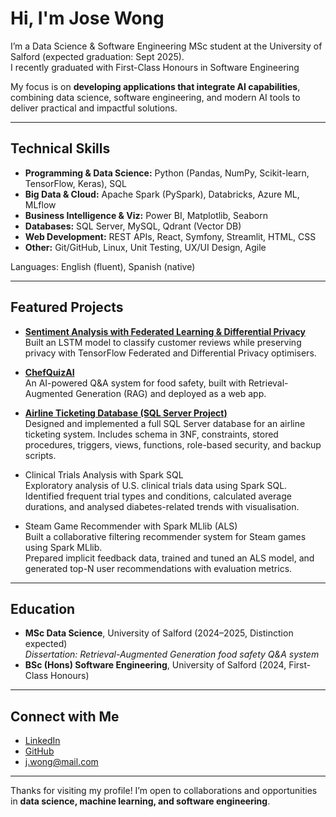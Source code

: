 <!--
**JoseWongg/JoseWongg** is a ✨ _special_ ✨ repository because its `README.md` (this file) appears on your GitHub profile.

Here are some ideas to get you started:

- 🔭 I’m currently working on ...
- 🌱 I’m currently learning ...
- 👯 I’m looking to collaborate on ...
- 🤔 I’m looking for help with ...
- 💬 Ask me about ...
- 📫 How to reach me: ...
- 😄 Pronouns: ...
- ⚡ Fun fact: ...
-->
# Hi, I'm Jose Wong  

I’m a Data Science & Software Engineering MSc student at the University of Salford (expected graduation: Sept 2025).  
I recently graduated with First-Class Honours in Software Engineering

My focus is on **developing applications that integrate AI capabilities**, combining data science, software engineering, and modern AI tools to deliver practical and impactful solutions.

---

## Technical Skills

- **Programming & Data Science:** Python (Pandas, NumPy, Scikit-learn, TensorFlow, Keras), SQL  
- **Big Data & Cloud:** Apache Spark (PySpark), Databricks, Azure ML, MLflow  
- **Business Intelligence & Viz:** Power BI, Matplotlib, Seaborn  
- **Databases:** SQL Server, MySQL, Qdrant (Vector DB)  
- **Web Development:** REST APIs, React, Symfony, Streamlit, HTML, CSS  
- **Other:** Git/GitHub, Linux, Unit Testing, UX/UI Design, Agile  

Languages: English (fluent), Spanish (native)  

---

## Featured Projects  

- [**Sentiment Analysis with Federated Learning & Differential Privacy**](https://github.com/JoseWongg/AI_Privacy)  
  Built an LSTM model to classify customer reviews while preserving privacy with TensorFlow Federated and Differential Privacy optimisers.  

- [**ChefQuizAI**](https://github.com/JoseWongg/ChefQuizAI)  
  An AI-powered Q&A system for food safety, built with Retrieval-Augmented Generation (RAG) and deployed as a web app.  

- [**Airline Ticketing Database (SQL Server Project)**](https://github.com/JoseWongg/airline-ticketing-db)  
  Designed and implemented a full SQL Server database for an airline ticketing system. Includes schema in 3NF, constraints,     stored procedures, triggers, views, functions, role-based security, and backup scripts.

- Clinical Trials Analysis with Spark SQL  
  Exploratory analysis of U.S. clinical trials data using Spark SQL.  
  Identified frequent trial types and conditions, calculated average durations, and analysed diabetes-related trends with       visualisation.  

- Steam Game Recommender with Spark MLlib (ALS)  
  Built a collaborative filtering recommender system for Steam games using Spark MLlib.  
  Prepared implicit feedback data, trained and tuned an ALS model, and generated top-N user recommendations with evaluation     metrics.
---

## Education  

- **MSc Data Science**, University of Salford (2024–2025, Distinction expected)  
  *Dissertation: Retrieval-Augmented Generation food safety Q&A system*  
- **BSc (Hons) Software Engineering**, University of Salford (2024, First-Class Honours)  

---

## Connect with Me  

- [LinkedIn](https://www.linkedin.com/in/jose-wongg)  
- [GitHub](https://github.com/JoseWongg)  
- j.wong@mail.com  

---

Thanks for visiting my profile! I’m open to collaborations and opportunities in **data science, machine learning, and software engineering**.
